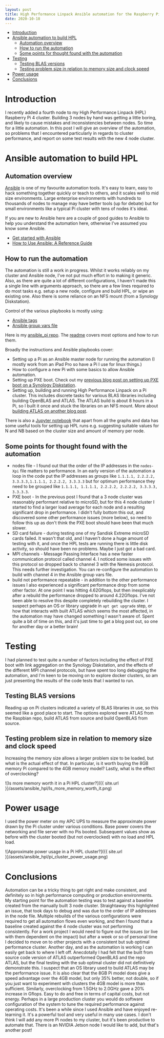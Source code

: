 ```yaml
---
layout: post
title: High Performance Linpack Ansible automation for the Raspberry Pi 4
date: 2020-10-18
---
```


- [Introduction](#introduction)
- [Ansible automation to build HPL](#ansible-automation-to-build-HPL)
  - [Automation overview](#automation-overview)
  - [How to run the automation](#how-to-run-the-automation)
  - [Some points for thought found with the automation](#some-points-for-thought-found-with-the-automation)
- [Testing](#testing)
  - [Testing BLAS versions](#testing-BLAS-versions)
  - [Testing problem size in relation to memory size and clock speed](#testing-problem-size-in-relation-to-memory-size-and-clock-speed)
- [Power usage](#power-usage)
- [Conclusions](#conclusions)

# Introduction

I recently added a fourth node to my High Performance Linpack (HPL) Raspberry Pi 4 cluster. Building 3 nodes by hand was getting a little boring, and likely to cause mistakes and inconsistencies between nodes. So time for a little automation.
In this post I will give an overview of the automation, so problems that I encountered particularly in regards to cluster performance, and report on some test results with the new 4 node cluster.

# Ansible automation to build HPL

## Automation overview

[Ansible](https://www.ansible.com) is one of my favourite automation tools. It's easy to learn, easy to hack something together quickly or teach to others, and it scales well to mid size environments. Large enterprise environments with hundreds to thousands of nodes to manage may have better tools (up for debate) but for small environments like a typical Pi cluster with tens of nodes it's ideal.

If you are new to Ansible here are a couple of good guides to Ansible to help you understand the automation here, otherwise I've assumed you know some Ansible.

* [Get started with Ansible](https://www.ansible.com/resources/get-started)
* [How to Use Ansible: A Reference Guide](https://www.digitalocean.com/community/cheatsheets/how-to-use-ansible-cheat-sheet-guide)

## How to run the automation

The automation is still a work in progress. Whilst it works reliably on my cluster and Ansible node, I've not put much effort in to making it generic. Also, as there are quite a lot of different configurations, I haven't made this a single line with arguments approach, so there are a few lines required to do most tasks e.g. setup a new node, configure and build HPL, or wipe an existing one. Also there is some reliance on an NFS mount (from a Synology Diskstation).

Control of the various playbooks is mostly using:

- [Ansible tags](https://docs.ansible.com/ansible/latest/user_guide/playbooks_tags.html)
- [Ansible group vars file](https://github.com/mikejmcfarlane/ansible_pi/blob/master/group_vars/all.yml)

Here is my [ansible_pi repo](https://github.com/mikejmcfarlane/ansible_pi). The [readme](https://github.com/mikejmcfarlane/ansible_pi/blob/master/README.md) covers most options and how to run them.

Broadly the instructions and Ansible playbooks cover:

- Setting up a Pi as an Ansible master node for running the automation (I mostly work from an iPad Pro so have a Pi I use for linux things.)
- How to configure a new Pi with some basics to allow Ansible automation.
- Setting up PXE boot. Check out my [previous blog post on setting up PXE boot on a Synology Diskstation](https://mikejmcfarlane.github.io/blog/2020/09/12/PXE-boot-raspberry-pi-4-from-synology-diskstation).
- Setting up, building and running High Performance Linpack on a Pi cluster. This includes discrete tasks for various BLAS libraries including building OpenBLAS and ATLAS. The ATLAS build is about 8 hours in a Pi, so I built it once and stuck the libraries on an NFS mount. More about [building ATLAS on another blog post](https://mikejmcfarlane.github.io/blog/2020/09/17/High-Performance-Linpack-for-raspberry-pi-supercomputer).

There is also a [Jupyter notebook](https://github.com/mikejmcfarlane/pi_notebooks) that apart from all the graphs and data has some useful tools for setting up HPL runs e.g. suggesting suitable values for N and NB based on the cluster size and amount of memory per node.

## Some points for thought found with the automation

- nodes file - I found out that the order of the IP addresses in the `nodes-Xpi` file matters to performance. In an early version of the automation a loop in the code put the IP addresses as groups like `1.1.1.1, 2.2.2.2, 3.3.3.3,1.1.1.1, 2.2.2.2, 3.3.3.3` but for optimum performance they need to be grouped like `1.1.1.1, 1.1.1.1, 2.2.2.2, 2.2.2.2, 3.3.3.3, 3.3.3.3`.
- PXE boot - In the previous post I found that a 3 node cluster was reasonably performant relative to microSD, but for this 4 node cluster I started to find a larger load average for each node and a resulting significant drop in performance. I didn't fully bottom this out, and discovered some other performance issues (more below), so need to follow this up as don't think the PXE boot should have been that much slower.
- SD card failure - during testing one of my Sandisk Extreme microSD cards failed. It wasn't that old, and I haven't done a huge amount of testing with it, and once the HPL tests are running there is little disk activity, so should have been no problems. Maybe I just got a bad card.
- MPI channels - Message Passing Interface has a new faster communication protocol called channel 4. I noticed some issues with this protocol so dropped back to channel 3 with the Nemesis protocol. This needs further investigation. You can re-configure the automation to build with channel 4 in the Ansible group vars file.
- build not performance repeatable - in addition to the other performance issues I also experienced a significant performance drop from some other factor. At one point I was hitting 4.62Gflops, but then inexplicably after a rebuild the performance dropped to around 4.22Gflops. I've not been able to resolve this despite completely rebuilding the cluster. I suspect perhaps an OS or library upgrade in `apt get upgrade` step, or how that interacts with built ATLAS which seems the most affected, in the automation may have changed something I wasn't aware of. Spent quite a bit of time on this, and it's just time to get a blog post out, so one for another day or a better brain!

# Testing

I had planned to test quite a number of factors including the effect of PXE boot with link aggregation on the Synology Diskstation, and the effects of the different MPI channel protocols, but have spent too long debugging the automation, and I'm keen to be moving on to explore docker clusters, so am just presenting the results of the code tests that I wanted to run.

## Testing BLAS versions

Reading up on Pi clusters indicated a variety of BLAS libraries in use, so this seemed like a good place to start. The options explored were ATLAS from the Raspbian repo, build ATLAS from source and build OpenBLAS from source.


## Testing problem size in relation to memory size and clock speed

Increasing the memory size allows a larger problem size to be loaded, but what is the actual effect of that. In particular, is it worth buying the 8GB memory Pi compared to the 4GB memory model? Lastly, what is the effect of overclocking?

![Is more memory worth it in a Pi HPL cluster?]({{ site.url }}/assets/ansible_hpl/Is_more_memory_worth_it.png)

# Power usage

I used the power meter on my APC UPS to measure the approximate power drawn by the Pi cluster under various conditions. Base power covers the networking and file server with no Pis booted. Subsequent values show as before with the cluster booted (but not overclocked) with no load and HPL load.

![Approximate power usage in a Pi HPL cluster?]({{ site.url }}/assets/ansible_hpl/pi_cluster_power_usage.png)

# Conclusions

Automation can be a tricky thing to get right and make consistent, and definitely so in high performance computing or production environments. My starting point for the automation testing was to test against a baseline created from the manually built 3 node cluster. Straightaway this highlighted an issue, that took days to debug and was due to the order of IP addresses in the node file. Multiple rebuilds of the various configurations were required to get all automation flows even working, and then I found that a baseline created against the 4 node cluster was not performing consistently. For a work project I would need to figure out the issues (or live with them dependent on the impact) but after a week or so of personal time I decided to move on to other projects with a consistent but sub optimal performance cluster. Another day, and as the automation is working I can easily get back to where I left off.
Anecdotally I had felt that the built from source code version of ATLAS outperformed OpenBLAS and the repo ATLAS, but the final testing with the sub optimal cluster did not definitively demonstrate this. I suspect that an OS library used to build ATLAS may be the performance issue.
It is also clear that the 8GB Pi model does give a speed advantage over the 4GB model, but only 35% better, not double, so if you just want to experiment with clusters the 4GB model is more than sufficient. Similarly, overclocking from 1.5GHz to 2.0GHz gave a 20% increase in Gflops. Easy to do and free in terms of capital costs, but not energy. Perhaps in a large production cluster you would do software configuration of the system to tune the required performance against operating costs.
It's been a while since I used Ansible and have enjoyed re-learning it. It's a powerful tool and very useful in many use cases. I don't think I will add any more Pi nodes to my cluster, but it's been productive to automate that.
There is an NVIDIA Jetson node I would like to add, but that's another post!

 



